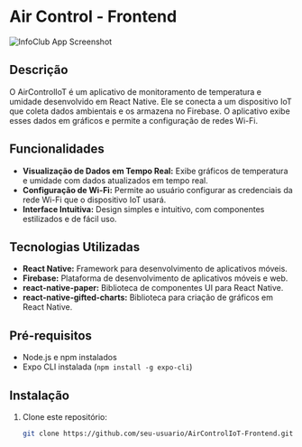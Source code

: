 # Air Control - Frontend
![InfoClub App Screenshot](https://drive.google.com/uc?export=download&id=1L3r82zPpv9JQfkDKCodwguc8hD6dcRTQ)
## Descrição

O AirControlIoT é um aplicativo de monitoramento de temperatura e umidade desenvolvido em React Native. Ele se conecta a um dispositivo IoT que coleta dados ambientais e os armazena no Firebase. O aplicativo exibe esses dados em gráficos e permite a configuração de redes Wi-Fi.

## Funcionalidades

- **Visualização de Dados em Tempo Real:** Exibe gráficos de temperatura e umidade com dados atualizados em tempo real.
- **Configuração de Wi-Fi:** Permite ao usuário configurar as credenciais da rede Wi-Fi que o dispositivo IoT usará.
- **Interface Intuitiva:** Design simples e intuitivo, com componentes estilizados e de fácil uso.

## Tecnologias Utilizadas

- **React Native:** Framework para desenvolvimento de aplicativos móveis.
- **Firebase:** Plataforma de desenvolvimento de aplicativos móveis e web.
- **react-native-paper:** Biblioteca de componentes UI para React Native.
- **react-native-gifted-charts:** Biblioteca para criação de gráficos em React Native.

## Pré-requisitos

- Node.js e npm instalados
- Expo CLI instalada (`npm install -g expo-cli`)

## Instalação

1. Clone este repositório:
   ```bash
   git clone https://github.com/seu-usuario/AirControlIoT-Frontend.git
